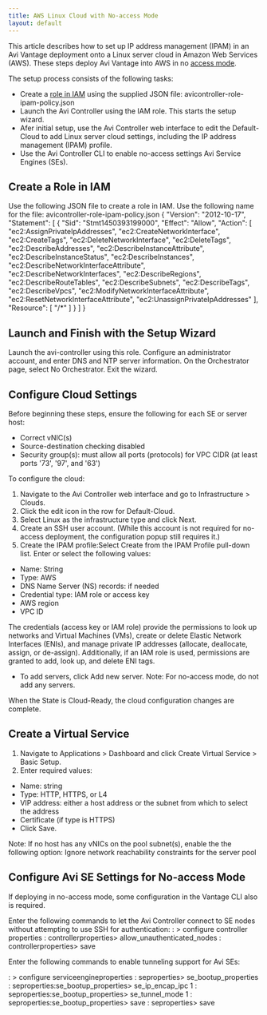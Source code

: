 ```yaml
---
title: AWS Linux Cloud with No-access Mode
layout: default
---
```

This article describes how to set up IP address management (IPAM) in an Avi Vantage deployment onto a Linux server cloud in Amazon Web Services (AWS). These steps deploy Avi Vantage into AWS in no <a href="/orchestrator-access-modes/">access mode</a>.

The setup process consists of the following tasks:

* Create a <a href="/iam-role-setup-for-installation-into-aws/">role in IAM</a> using the supplied JSON file: avicontroller-role-ipam-policy.json
* Launch the Avi Controller using the IAM role. This starts the setup wizard.
* Afer initial setup, use the Avi Controller web interface to edit the Default-Cloud to add Linux server cloud settings, including the IP address management (IPAM) profile.
* Use the Avi Controller CLI to enable no-access settings Avi Service Engines (SEs).

## Create a Role in IAM

Use the following JSON file to create a role in IAM. Use the following name for the file: avicontroller-role-ipam-policy.json
{ "Version": "2012-10-17", "Statement": [ { "Sid": "Stmt1450393199000", "Effect": "Allow", "Action": [ "ec2:AssignPrivateIpAddresses", "ec2:CreateNetworkInterface", "ec2:CreateTags", "ec2:DeleteNetworkInterface", "ec2:DeleteTags", "ec2:DescribeAddresses", "ec2:DescribeInstanceAttribute", "ec2:DescribeInstanceStatus", "ec2:DescribeInstances", "ec2:DescribeNetworkInterfaceAttribute", "ec2:DescribeNetworkInterfaces", "ec2:DescribeRegions", "ec2:DescribeRouteTables", "ec2:DescribeSubnets", "ec2:DescribeTags", "ec2:DescribeVpcs", "ec2:ModifyNetworkInterfaceAttribute", "ec2:ResetNetworkInterfaceAttribute", "ec2:UnassignPrivateIpAddresses" ], "Resource": [ "/*" ] } ] }

## Launch and Finish with the Setup Wizard

Launch the avi-controller using this role. Configure an administrator account, and enter DNS and NTP server information. On the Orchestrator page, select No Orchestrator. Exit the wizard.

## Configure Cloud Settings

Before beginning these steps, ensure the following for each SE or server host:

* Correct vNIC(s)
* Source-destination checking disabled
* Security group(s): must allow all ports (protocols) for VPC CIDR (at least ports '73', '97', and '63')

To configure the cloud:

1. Navigate to the Avi Controller web interface and go to Infrastructure > Clouds.
1. Click the edit icon in the row for Default-Cloud.
1. Select Linux as the infrastructure type and click Next.
1. Create an SSH user account. (While this account is not required for no-access deployment, the configuration popup still requires it.)
1. Create the IPAM profile:Select Create from the IPAM Profile pull-down list. Enter or select the following values:

* Name: String
* Type: AWS
* DNS Name Server (NS) records: if needed
* Credential type: IAM role or access key
* AWS region
* VPC ID

The credentials (access key or IAM role) provide the permissions to look up networks and Virtual Machines (VMs), create or delete Elastic Network Interfaces (ENIs), and manage private IP addresses (allocate, deallocate, assign, or de-assign). Additionally, if an IAM role is used, permissions are granted to add, look up, and delete ENI tags.
* To add servers, click Add new server.
Note: For no-access mode, do not add any servers.

When the State is Cloud-Ready, the cloud configuration changes are complete.

## Create a Virtual Service

1. Navigate to Applications > Dashboard and click Create Virtual Service > Basic Setup.
1. Enter required values:

* Name: string
* Type: HTTP, HTTPS, or L4
* VIP address: either a host address or the subnet from which to select the address
* Certificate (if type is HTTPS)
* Click Save.

Note: If no host has any vNICs on the pool subnet(s), enable the the following option: Ignore network reachability constraints for the server pool

## Configure Avi SE Settings for No-access Mode

If deploying in no-access mode, some configuration in the Vantage CLI also is required.

Enter the following commands to let the Avi Controller connect to SE nodes without attempting to use SSH for authentication:
: > configure controller properties : controllerproperties> allow_unauthenticated_nodes : controllerproperties> save

Enter the following commands to enable tunneling support for Avi SEs:

: > configure serviceengineproperties : seproperties> se_bootup_properties : seproperties:se_bootup_properties> se_ip_encap_ipc 1 : seproperties:se_bootup_properties> se_tunnel_mode 1 : seproperties:se_bootup_properties> save : seproperties> save